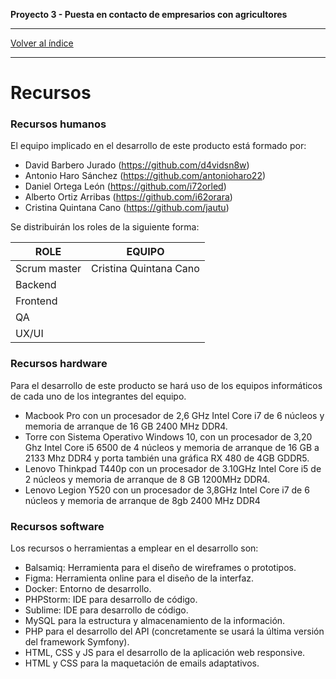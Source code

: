 __Proyecto 3 - Puesta en contacto de empresarios con agricultores__

---

[Volver al índice](../../README.md)

---

# Recursos

### Recursos humanos
El equipo implicado en el desarrollo de este producto está formado por:

* David Barbero Jurado (https://github.com/d4vidsn8w)
* Antonio Haro Sánchez (https://github.com/antonioharo22)
* Daniel Ortega León (https://github.com/i72orled)
* Alberto Ortiz Arribas (https://github.com/i62orara)
* Cristina Quintana Cano (https://github.com/jautu)

Se distribuirán los roles de la siguiente forma:

| ROLE  | EQUIPO |
|---|---|
| Scrum master  | Cristina Quintana Cano |
| Backend  |   |
| Frontend |   |
| QA  |   |
| UX/UI  |   |

### Recursos hardware

Para el desarrollo de este producto se hará uso de los equipos informáticos de cada uno de los integrantes del equipo.

* Macbook Pro con un procesador de 2,6 GHz Intel Core i7 de 6 núcleos y memoria de arranque de 16 GB 2400 MHz DDR4.
* Torre con Sistema Operativo Windows 10, con un procesador de 3,20 Ghz Intel Core i5 6500 de 4 núcleos y memoria de arranque de 16 GB a 2133 Mhz DDR4 y porta también una gráfica RX 480 de 4GB GDDR5.
* Lenovo Thinkpad T440p con un procesador de 3.10GHz Intel Core i5 de 2 núcleos y memoria de arranque de 8 GB 1200MHz DDR4.
* Lenovo Legion Y520 con un procesador de 3,8GHz Intel Core i7 de 6 núcleos y memoria de arranque de 8gb 2400 MHz DDR4

### Recursos software

Los recursos o herramientas a emplear en el desarrollo son:

* Balsamiq: Herramienta para el diseño de wireframes o prototipos.
* Figma: Herramienta online para el diseño de la interfaz.
* Docker: Entorno de desarrollo.
* PHPStorm: IDE para desarrollo de código.
* Sublime: IDE para desarrollo de código.
* MySQL para la estructura y almacenamiento de la información.
* PHP para el desarrollo del API (concretamente se usará la última versión del framework Symfony).
* HTML, CSS y JS para el desarrollo de la aplicación web responsive.
* HTML y CSS para la maquetación de emails adaptativos.
